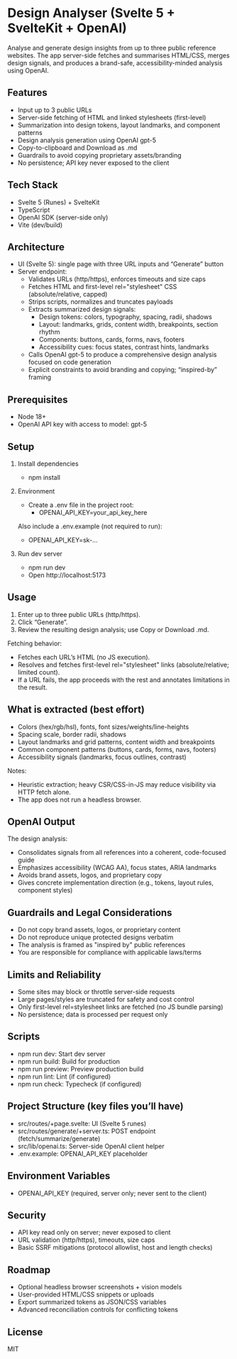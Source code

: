 # Design Analyser (Svelte 5 + SvelteKit + OpenAI)

Analyse and generate design insights from up to three public reference websites. The app server-side fetches and summarises HTML/CSS, merges design signals, and produces a brand-safe, accessibility-minded analysis using OpenAI.

## Features

- Input up to 3 public URLs
- Server-side fetching of HTML and linked stylesheets (first-level)
- Summarization into design tokens, layout landmarks, and component patterns
- Design analysis generation using OpenAI gpt-5
- Copy-to-clipboard and Download as .md
- Guardrails to avoid copying proprietary assets/branding
- No persistence; API key never exposed to the client

## Tech Stack

- Svelte 5 (Runes) + SvelteKit
- TypeScript
- OpenAI SDK (server-side only)
- Vite (dev/build)

## Architecture

- UI (Svelte 5): single page with three URL inputs and “Generate” button
- Server endpoint:
  - Validates URLs (http/https), enforces timeouts and size caps
  - Fetches HTML and first-level rel="stylesheet" CSS (absolute/relative, capped)
  - Strips scripts, normalizes and truncates payloads
  - Extracts summarized design signals:
    - Design tokens: colors, typography, spacing, radii, shadows
    - Layout: landmarks, grids, content width, breakpoints, section rhythm
    - Components: buttons, cards, forms, navs, footers
    - Accessibility cues: focus states, contrast hints, landmarks
  - Calls OpenAI gpt-5 to produce a comprehensive design analysis focused on code generation
  - Explicit constraints to avoid branding and copying; “inspired-by” framing

## Prerequisites

- Node 18+
- OpenAI API key with access to model: gpt-5

## Setup

1. Install dependencies
   - npm install

2. Environment
   - Create a .env file in the project root:
     - OPENAI_API_KEY=your_api_key_here

   Also include a .env.example (not required to run):
   - OPENAI_API_KEY=sk-...

3. Run dev server
   - npm run dev
   - Open http://localhost:5173

## Usage

1. Enter up to three public URLs (http/https).
2. Click “Generate”.
3. Review the resulting design analysis; use Copy or Download .md.

Fetching behavior:

- Fetches each URL’s HTML (no JS execution).
- Resolves and fetches first-level rel="stylesheet" links (absolute/relative; limited count).
- If a URL fails, the app proceeds with the rest and annotates limitations in the result.

## What is extracted (best effort)

- Colors (hex/rgb/hsl), fonts, font sizes/weights/line-heights
- Spacing scale, border radii, shadows
- Layout landmarks and grid patterns, content width and breakpoints
- Common component patterns (buttons, cards, forms, navs, footers)
- Accessibility signals (landmarks, focus outlines, contrast)

Notes:

- Heuristic extraction; heavy CSR/CSS-in-JS may reduce visibility via HTTP fetch alone.
- The app does not run a headless browser.

## OpenAI Output

The design analysis:

- Consolidates signals from all references into a coherent, code-focused guide
- Emphasizes accessibility (WCAG AA), focus states, ARIA landmarks
- Avoids brand assets, logos, and proprietary copy
- Gives concrete implementation direction (e.g., tokens, layout rules, component styles)

## Guardrails and Legal Considerations

- Do not copy brand assets, logos, or proprietary content
- Do not reproduce unique protected designs verbatim
- The analysis is framed as "inspired by" public references
- You are responsible for compliance with applicable laws/terms

## Limits and Reliability

- Some sites may block or throttle server-side requests
- Large pages/styles are truncated for safety and cost control
- Only first-level rel=stylesheet links are fetched (no JS bundle parsing)
- No persistence; data is processed per request only

## Scripts

- npm run dev: Start dev server
- npm run build: Build for production
- npm run preview: Preview production build
- npm run lint: Lint (if configured)
- npm run check: Typecheck (if configured)

## Project Structure (key files you’ll have)

- src/routes/+page.svelte: UI (Svelte 5 runes)
- src/routes/generate/+server.ts: POST endpoint (fetch/summarize/generate)
- src/lib/openai.ts: Server-side OpenAI client helper
- .env.example: OPENAI_API_KEY placeholder

## Environment Variables

- OPENAI_API_KEY (required, server only; never sent to the client)

## Security

- API key read only on server; never exposed to client
- URL validation (http/https), timeouts, size caps
- Basic SSRF mitigations (protocol allowlist, host and length checks)

## Roadmap

- Optional headless browser screenshots + vision models
- User-provided HTML/CSS snippets or uploads
- Export summarized tokens as JSON/CSS variables
- Advanced reconciliation controls for conflicting tokens

## License

MIT
